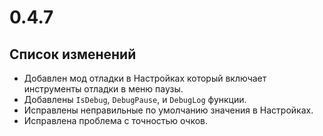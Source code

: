 # 0.4.7

## Список изменений

- Добавлен мод отладки в Настройках который включает инструменты отладки в меню паузы.
- Добавлены `IsDebug`, `DebugPause`, и `DebugLog` функции.
- Исправлены неправильные по умолчанию значения в Настройках.
- Исправлена проблема с точностью очков.
